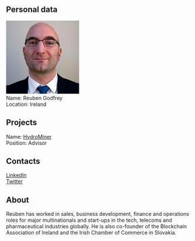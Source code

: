 ## Personal data
![reuben godfrey photo](photo/reuben_godfrey.jpg)  
Name:   Reuben Godfrey  
Location: Ireland  
## Projects 
Name: [HydroMiner](../projects/hydrominer.md)  
Position: Advisor   
## Contacts
[LinkedIn](https://www.linkedin.com/in/reuben-godfrey-1a18055/)      
[Twitter](https://twitter.com/reubengodfrey?lang=en)  
## About
Reuben has worked in sales, business development, finance and operations roles for major multinationals and start-ups in the tech, telecoms and pharmaceutical industries globally. He is also co-founder of the Blockchain Association of Ireland and the Irish Chamber of Commerce in Slovakia.
